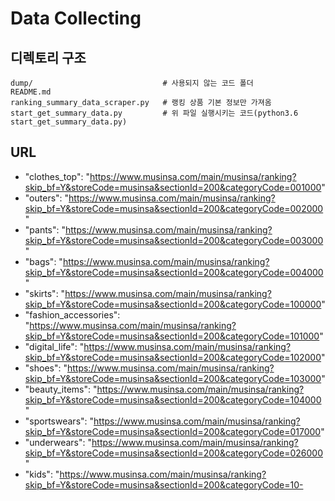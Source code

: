# Data Collecting

## 디렉토리 구조

```
dump/                             # 사용되지 않는 코드 폴더
README.md
ranking_summary_data_scraper.py   # 랭킹 상품 기본 정보만 가져옴
start_get_summary_data.py         # 위 파일 실행시키는 코드(python3.6 start_get_summary_data.py)
```

## URL

- "clothes_top": "https://www.musinsa.com/main/musinsa/ranking?skip_bf=Y&storeCode=musinsa&sectionId=200&categoryCode=001000"
- "outers": "https://www.musinsa.com/main/musinsa/ranking?skip_bf=Y&storeCode=musinsa&sectionId=200&categoryCode=002000"
- "pants": "https://www.musinsa.com/main/musinsa/ranking?skip_bf=Y&storeCode=musinsa&sectionId=200&categoryCode=003000"
- "bags": "https://www.musinsa.com/main/musinsa/ranking?skip_bf=Y&storeCode=musinsa&sectionId=200&categoryCode=004000"
- "skirts": "https://www.musinsa.com/main/musinsa/ranking?skip_bf=Y&storeCode=musinsa&sectionId=200&categoryCode=100000"
- "fashion_accessories": "https://www.musinsa.com/main/musinsa/ranking?skip_bf=Y&storeCode=musinsa&sectionId=200&categoryCode=101000"
- "digital_life": "https://www.musinsa.com/main/musinsa/ranking?skip_bf=Y&storeCode=musinsa&sectionId=200&categoryCode=102000"
- "shoes": "https://www.musinsa.com/main/musinsa/ranking?skip_bf=Y&storeCode=musinsa&sectionId=200&categoryCode=103000"
- "beauty_items": "https://www.musinsa.com/main/musinsa/ranking?skip_bf=Y&storeCode=musinsa&sectionId=200&categoryCode=104000"
- "sportswears": "https://www.musinsa.com/main/musinsa/ranking?skip_bf=Y&storeCode=musinsa&sectionId=200&categoryCode=017000"
- "underwears": "https://www.musinsa.com/main/musinsa/ranking?skip_bf=Y&storeCode=musinsa&sectionId=200&categoryCode=026000"
- "kids": "https://www.musinsa.com/main/musinsa/ranking?skip_bf=Y&storeCode=musinsa&sectionId=200&categoryCode=10-
